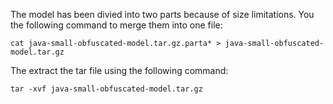 The model has been divied into two parts because of size limitations. You the following command to merge them into one file:

```
cat java-small-obfuscated-model.tar.gz.parta* > java-small-obfuscated-model.tar.gz
```

The extract the tar file using the following command:

```
tar -xvf java-small-obfuscated-model.tar.gz
```